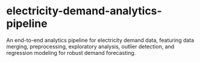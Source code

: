 # electricity-demand-analytics-pipeline
An end-to-end analytics pipeline for electricity demand data, featuring data merging, preprocessing, exploratory analysis, outlier detection, and regression modeling for robust demand forecasting.
